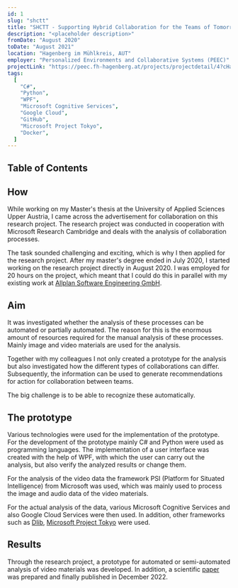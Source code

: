 ```yaml
---
id: 1
slug: "shctt"
title: "SHCTT - Supporting Hybrid Collaboration for the Teams of Tomorrow"
description: "<placeholder description>"
fromDate: "August 2020"
toDate: "August 2021"
location: "Hagenberg im Mühlkreis, AUT"
employer: "Personalized Environments and Collaborative Systems (PEEC)"
projectLink: "https://peec.fh-hagenberg.at/projects/projectdetail/4?cHash=fdba6c8ebe4dab66737f1e65d6aee185"
tags:
  [
    "C#",
    "Python",
    "WPF",
    "Microsoft Cognitive Services",
    "Google Cloud",
    "GitHub",
    "Microsoft Project Tokyo",
    "Docker",
  ]
---
```


## Table of Contents

## How

While working on my Master's thesis at the University of Applied Sciences Upper Austria, I came across the advertisement for collaboration on this research project. The research project was conducted in cooperation with Microsoft Research Cambridge and deals with the analysis of collaboration processes.

The task sounded challenging and exciting, which is why I then applied for the research project. After my master's degree ended in July 2020, I started working on the research project directly in August 2020. I was employed for 20 hours on the project, which meant that I could do this in parallel with my existing work at [Allplan Software Engineering GmbH](https://www.allplan.com/at/loesungen/herstellung-von-fertigteilen).

## Aim

It was investigated whether the analysis of these processes can be automated or partially automated. The reason for this is the enormous amount of resources required for the manual analysis of these processes. Mainly image and video materials are used for the analysis.

Together with my colleagues I not only created a prototype for the analysis but also investigated how the different types of collaborations can differ. Subsequently, the information can be used to generate recommendations for action for collaboration between teams.

The big challenge is to be able to recognize these automatically.

## The prototype

Various technologies were used for the implementation of the prototype. For the development of the prototype mainly C# and Python were used as programming languages. The implementation of a user interface was created with the help of WPF, with which the user can carry out the analysis, but also verify the analyzed results or change them.

For the analysis of the video data the framework PSI (Platform for Situated Intelligence) from Microsoft was used, which was mainly used to process the image and audio data of the video materials.

For the actual analysis of the data, various Microsoft Cognitive Services and also Google Cloud Services were then used. In addition, other frameworks such as [Dlib](http://dlib.net/), [Microsoft Project Tokyo](https://www.microsoft.com/en-us/research/project/project-tokyo/) were used.

## Results

Through the research project, a prototype for automated or semi-automated analysis of video materials was developed. In addition, a scientific [paper](https://www.microsoft.com/en-us/research/publication/semi-automated-analysis-of-collaborative-interaction-are-we-there-yet/) was prepared and finally published in December 2022.
